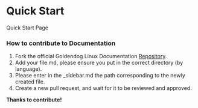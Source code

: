 # Quick Start

Quick Start Page


### How to contribute to Documentation

1.  Fork the official Goldendog Linux Documentation [Repository](https://github.com/gdldocs/gdldocs.github.io).
2.  Add your file.md, please ensure you put in the correct directory (by language).
3.  Please enter in the _sidebar.md the path corresponding to the newly created file.
4.  Create a new pull request, and wait for it to be reviewed and approved.

**Thanks to contribute!**